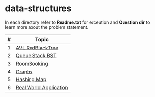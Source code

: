 # data-structures

In each directory refer to **Readme.txt** for exceution  and **Question dir** to learn more about the problem statement.


| #  |  Topic |
|---|---|
|1|<a href="AVL RedBlackTree ">AVL RedBlackTree </a>|
|2|<a href="Queue Stack BST">Queue Stack BST</a>|
|3|<a href="RoomBooking">RoomBooking</a>|
|4|<a href="Graphs">Graphs</a>|
|5|<a href="Hashing Map">Hashing Map</a>|
|6|<a href="Real World Application">Real World Application</a>|